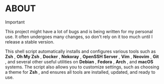 # ABOUT

> [!IMPORTANT]
> This project might have a lot of bugs and is being written for my personal use. It often undergoes many changes, so don't rely on it too much until I release a stable version.

This shell script automatically installs and configures various tools such as **Zsh** , **Oh My Zsh** , **Docker** , **Nekoray** , **OpenSSH Server** , **Vim** , **Neovim** , **Git** , and several other useful utilities on **Debian** , **Fedora** , **Arch** , and **macOS** systems. The script also allows you to customize settings, such as choosing a theme for **Zsh** , and ensures all tools are installed, updated, and ready to use.
